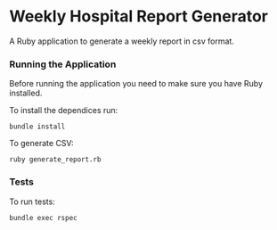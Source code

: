 # Weekly Hospital Report Generator

A Ruby application to generate a weekly report in csv format.

### Running the Application

Before running the application you need to make sure you have Ruby installed. 

To install the dependices run:

```
bundle install
```

To generate CSV:

```
ruby generate_report.rb
```

### Tests

To run tests:

```
bundle exec rspec
```
